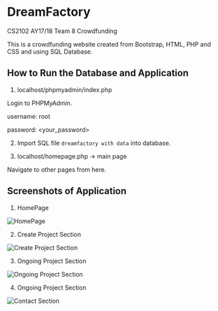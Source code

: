# DreamFactory
CS2102 AY17/18 Team 8 Crowdfunding

This is a crowdfunding website created from Bootstrap, HTML, PHP and CSS and using SQL Database. 

## How to Run the Database and Application

1) localhost/phpmyadmin/index.php

Login to PHPMyAdmin.

username: root

password: <your_password>

2) Import SQL file `dreamfactory with data` into database.

3) localhost/homepage.php -> main page

Navigate to other pages from here.

## Screenshots of Application
1. HomePage

![HomePage](https://i.pinimg.com/originals/81/7a/8a/817a8a2f2b59c557fe47b2da58ffbd86.jpg)

2. Create Project Section

![Create Project Section](https://i.pinimg.com/originals/75/40/6a/75406adef06ed7101c186e3b08c6f70b.png)

3. Ongoing Project Section

![Ongoing Project Section](https://i.pinimg.com/originals/75/74/10/7574108526ad844206f290763dd57dd0.png)

4. Ongoing Project Section

![Contact Section](https://i.pinimg.com/originals/8a/e5/54/8ae554a9ad7f5b57e34c28c2e208e27b.png)
